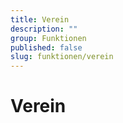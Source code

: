 ```yaml
---
title: Verein
description: ""
group: Funktionen
published: false
slug: funktionen/verein
---
```


# Verein

